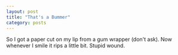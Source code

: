 ```yaml
---
layout: post
title: "That's a Bummer"
category: posts
---
```

<p>So I got a paper cut on my lip from a gum wrapper (don't ask). Now whenever
I smile it rips a little bit. Stupid wound.

</p>